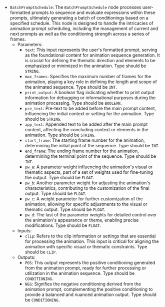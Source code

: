 - `BatchPromptSchedule`: The `BatchPromptSchedule` node processes user-formatted prompts to sequence and evaluate expressions within these prompts, ultimately generating a batch of conditionings based on a specified schedule. This node is designed to handle the intricacies of animation prompt scheduling, including the management of current and next prompts as well as the conditioning strength across a series of frames.
    - Parameters:
        - `text`: This input represents the user's formatted prompt, serving as the foundational content for animation sequence generation. It is crucial for defining the thematic direction and elements to be emphasized or minimized in the animation. Type should be `STRING`.
        - `max_frames`: Specifies the maximum number of frames for the animation, playing a key role in defining the length and scope of the animated sequence. Type should be `INT`.
        - `print_output`: A boolean flag indicating whether to print output information for debugging or informational purposes during the animation processing. Type should be `BOOLEAN`.
        - `pre_text`: Pre-text to be added before the main prompt content, influencing the initial context or setting for the animation. Type should be `STRING`.
        - `app_text`: Appended text to be added after the main prompt content, affecting the concluding context or elements in the animation. Type should be `STRING`.
        - `start_frame`: The starting frame number for the animation, determining the initial point of the sequence. Type should be `INT`.
        - `end_frame`: The ending frame number for the animation, determining the terminal point of the sequence. Type should be `INT`.
        - `pw_a`: A parameter weight influencing the animation's visual or thematic aspects, part of a set of weights used for fine-tuning the output. Type should be `FLOAT`.
        - `pw_b`: Another parameter weight for adjusting the animation's characteristics, contributing to the customization of the final output. Type should be `FLOAT`.
        - `pw_c`: A weight parameter for further customization of the animation, allowing for specific adjustments to the visual or thematic output. Type should be `FLOAT`.
        - `pw_d`: The last of the parameter weights for detailed control over the animation's appearance or theme, enabling precise modifications. Type should be `FLOAT`.
    - Inputs:
        - `clip`: Refers to the clip information or settings that are essential for processing the animation. This input is critical for aligning the animation with specific visual or thematic constraints. Type should be `CLIP`.
    - Outputs:
        - `POS`: This output represents the positive conditioning generated from the animation prompt, ready for further processing or utilization in the animation sequence. Type should be `CONDITIONING`.
        - `NEG`: Signifies the negative conditioning derived from the animation prompt, complementing the positive conditioning to provide a balanced and nuanced animation output. Type should be `CONDITIONING`.
